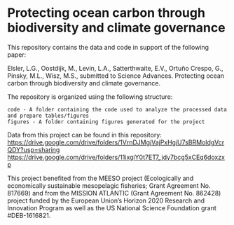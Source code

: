 # Protecting ocean carbon through biodiversity and climate governance
This repository contains the data and code in support of the following paper: 

Elsler, L.G., Oostdijk, M., Levin, L.A., Satterthwaite, E.V., Ortuño Crespo, G., Pinsky, M.L., Wisz, M.S., submitted to Science Advances. Protecting ocean carbon through biodiversity and climate governance.

The repository is organized using the following structure:

    code - A folder containing the code used to analyze the processed data and prepare tables/figures
    figures - A folder containing figures generated for the project
     

Data from this project can be found in this repository: https://drive.google.com/drive/folders/1VrnDJMgjVajPxHgjU7sBRMoldgVcrQDY?usp=sharing
https://drive.google.com/drive/folders/11ixgiY0t7ET7_jdy7bcg5xCEq6doxzxp

This project benefited from the MEESO project (Ecologically and economically sustainable mesopelagic fisheries; Grant Agreement No. 817669) and from the MISSION ATLANTIC (Grant Agreement No. 862428) project funded by the European Union’s Horizon 2020 Research and Innovation Program as well as the US National Science Foundation grant #DEB-1616821.
